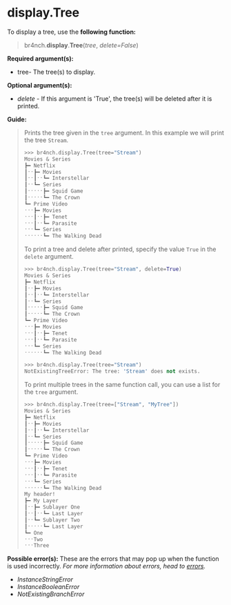 # display.Tree

To display a tree, use the **following function:**

> br4nch.**display**.**Tree**(*tree*, *delete=False*)

**Required argument(s):**

- tree- The tree(s) to display.

**Optional argument(s):**

- *delete* - If this argument is 'True', the tree(s) will be deleted after it is printed.

**Guide:**

> Prints the tree given in the `tree` argument. In this example we will print the tree `Stream`.
>
> ```python
> >>> br4nch.display.Tree(tree="Stream")
> Movies & Series
> ┣━ Netflix
> ┃ˑˑ┣━ Movies
> ┃ˑˑ┃ˑˑ┗━ Interstellar
> ┃ˑˑ┗━ Series
> ┃ˑˑˑˑˑ┣━ Squid Game
> ┃ˑˑˑˑˑ┗━ The Crown
> ┗━ Prime Video
> ˑˑˑ┣━ Movies
> ˑˑˑ┃ˑˑ┣━ Tenet
> ˑˑˑ┃ˑˑ┗━ Parasite
> ˑˑˑ┗━ Series
> ˑˑˑˑˑˑ┗━ The Walking Dead
> ```
>
> To print a tree and delete after printed, specify the value `True` in the `delete` argument.
>
> ```python
> >>> br4nch.display.Tree(tree="Stream", delete=True)
> Movies & Series
> ┣━ Netflix
> ┃ˑˑ┣━ Movies
> ┃ˑˑ┃ˑˑ┗━ Interstellar
> ┃ˑˑ┗━ Series
> ┃ˑˑˑˑˑ┣━ Squid Game
> ┃ˑˑˑˑˑ┗━ The Crown
> ┗━ Prime Video
> ˑˑˑ┣━ Movies
> ˑˑˑ┃ˑˑ┣━ Tenet
> ˑˑˑ┃ˑˑ┗━ Parasite
> ˑˑˑ┗━ Series
> ˑˑˑˑˑˑ┗━ The Walking Dead
> 
> >>> br4nch.display.Tree(tree="Stream")
> NotExistingTreeError: The tree: 'Stream' does not exists.
> ```
>
> To print multiple trees in the same function call, you can use a list for the `tree` argument.
>
> ```python
> >>> br4nch.display.Tree(tree=["Stream", "MyTree"])
> Movies & Series
> ┣━ Netflix
> ┃ˑˑ┣━ Movies
> ┃ˑˑ┃ˑˑ┗━ Interstellar
> ┃ˑˑ┗━ Series
> ┃ˑˑˑˑˑ┣━ Squid Game
> ┃ˑˑˑˑˑ┗━ The Crown
> ┗━ Prime Video
> ˑˑˑ┣━ Movies
> ˑˑˑ┃ˑˑ┣━ Tenet
> ˑˑˑ┃ˑˑ┗━ Parasite
> ˑˑˑ┗━ Series
> ˑˑˑˑˑˑ┗━ The Walking Dead
> My header!
> ┣━ My Layer
> ┃ˑˑ┣━ Sublayer One
> ┃ˑˑ┃ˑˑ┗━ Last Layer
> ┃ˑˑ┗━ Sublayer Two
> ┃ˑˑˑˑˑ┗━ Last Layer
> ┗━ One
> ˑˑˑTwo
> ˑˑˑThree
> ```

**Possible error(s):**
These are the errors that may pop up when the function is used incorrectly.
*For more information about errors, head to [errors](../../guides/errors.md).*

- *InstanceStringError*
- *InstanceBooleanError*
- *NotExistingBranchError*

